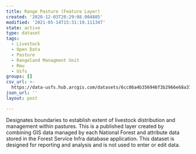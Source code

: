```yaml
---
title: Range Pasture (Feature Layer)
created: '2020-12-03T20:29:08.004885'
modified: '2021-05-14T15:31:19.111347'
state: active
type: dataset
tags:
  - Livestock
  - Open Data
  - Pasture
  - Rangeland Managment Unit
  - Rmu
  - Usfs
groups: []
csv_url: >-
  https://data-usfs.hub.arcgis.com/datasets/6cc86a4b356946f3b2966e68a3761da5_0.csv?outSR=%7B%22latestWkid%22%3A4269%2C%22wkid%22%3A4269%7D
json_url: ''
layout: post

---
```

Designates boundaries to establish extent of livestock distribution and management within pastures. This is a published layer created by combining GIS data managed by each National Forest and attribute data stored in the Forest Service Infra database application. This dataset is designed for reporting and analysis and is not used to enter or edit data.
